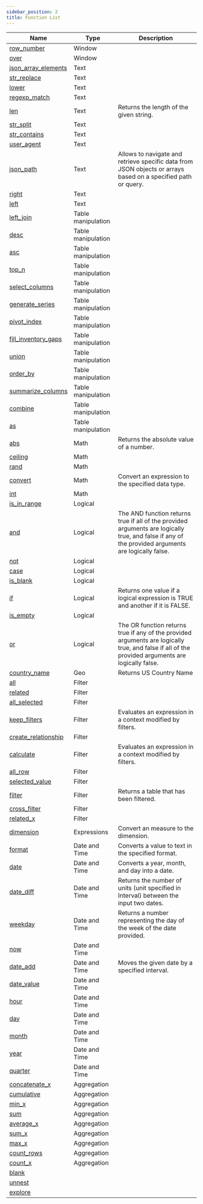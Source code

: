 ```yaml
---
sidebar_position: 2
title: Function List
---
```


| Name        | Type | Description |
| ----------- | ---- | ----------- |     
| [row_number](/ace/row_number) | Window |  |
| [over](/ace/over) | Window |  |
| [json_array_elements](/ace/json_array_elements) | Text |  |
| [str_replace](/ace/str_replace) | Text |  |
| [lower](/ace/lower) | Text |  |
| [regexp_match](/ace/regexp_match) | Text |  |
| [len](/ace/len) | Text | Returns the length of the given string. |
| [str_split](/ace/str_split) | Text |  |
| [str_contains](/ace/str_contains) | Text |  |
| [user_agent](/ace/user_agent) | Text |  |
| [json_path](/ace/json_path) | Text | Allows to navigate and retrieve specific data from JSON objects or arrays based on a specified path or query. |
| [right](/ace/right) | Text |  |
| [left](/ace/left) | Text |  |
| [left_join](/ace/left_join) | Table manipulation |  |
| [desc](/ace/desc) | Table manipulation |  |
| [asc](/ace/asc) | Table manipulation |  |
| [top_n](/ace/top_n) | Table manipulation |  |
| [select_columns](/ace/select_columns) | Table manipulation |  |
| [generate_series](/ace/generate_series) | Table manipulation |  |
| [pivot_index](/ace/pivot_index) | Table manipulation |  |
| [fill_inventory_gaps](/ace/fill_inventory_gaps) | Table manipulation |  |
| [union](/ace/union) | Table manipulation |  |
| [order_by](/ace/order_by) | Table manipulation |  |
| [summarize_columns](/ace/summarize_columns) | Table manipulation |  |
| [combine](/ace/combine) | Table manipulation |  |
| [as](/ace/as) | Table manipulation |  |
| [abs](/ace/abs) | Math | Returns the absolute value of a number. |
| [ceiling](/ace/ceiling) | Math |  |
| [rand](/ace/rand) | Math |  |
| [convert](/ace/convert) | Math | Convert an expression to the specified data type. |
| [int](/ace/int) | Math |  |
| [is_in_range](/ace/is_in_range) | Logical |  |
| [and](/ace/and) | Logical | The AND function returns true if all of the provided arguments are logically true, and false if any of the provided arguments are logically false. |
| [not](/ace/not) | Logical |  |
| [case](/ace/case) | Logical |  |
| [is_blank](/ace/is_blank) | Logical |  |
| [if](/ace/if) | Logical | Returns one value if a logical expression is TRUE and another if it is FALSE. |
| [is_empty](/ace/is_empty) | Logical |  |
| [or](/ace/or) | Logical | The OR function returns true if any of the provided arguments are logically true, and false if all of the provided arguments are logically false. |
| [country_name](/ace/country_name) | Geo | Returns US Country Name |
| [all](/ace/all) | Filter |  |
| [related](/ace/related) | Filter |  |
| [all_selected](/ace/all_selected) | Filter |  |
| [keep_filters](/ace/keep_filters) | Filter | Evaluates an expression in a context modified by filters. |
| [create_relationship](/ace/create_relationship) | Filter |  |
| [calculate](/ace/calculate) | Filter | Evaluates an expression in a context modified by filters. |
| [all_row](/ace/all_row) | Filter |  |
| [selected_value](/ace/selected_value) | Filter |  |
| [filter](/ace/filter) | Filter | Returns a table that has been filtered. |
| [cross_filter](/ace/cross_filter) | Filter |  |
| [related_x](/ace/related_x) | Filter |  |
| [dimension](/ace/dimension) | Expressions | Convert an measure to the dimension. |
| [format](/ace/format) | Date and Time | Converts a value to text in the specified format. |
| [date](/ace/date) | Date and Time | Converts a year, month, and day into a date. |
| [date_diff](/ace/date_diff) | Date and Time | Returns the number of units (unit specified in Interval) between the input two dates. |
| [weekday](/ace/weekday) | Date and Time | Returns a number representing the day of the week of the date provided. |
| [now](/ace/now) | Date and Time |  |
| [date_add](/ace/date_add) | Date and Time | Moves the given date by a specified interval. |
| [date_value](/ace/date_value) | Date and Time |  |
| [hour](/ace/hour) | Date and Time |  |
| [day](/ace/day) | Date and Time |  |
| [month](/ace/month) | Date and Time |  |
| [year](/ace/year) | Date and Time |  |
| [quarter](/ace/quarter) | Date and Time |  |
| [concatenate_x](/ace/concatenate_x) | Aggregation |  |
| [cumulative](/ace/cumulative) | Aggregation |  |
| [min_x](/ace/min_x) | Aggregation |  |
| [sum](/ace/sum) | Aggregation |  |
| [average_x](/ace/average_x) | Aggregation |  |
| [sum_x](/ace/sum_x) | Aggregation |  |
| [max_x](/ace/max_x) | Aggregation |  |
| [count_rows](/ace/count_rows) | Aggregation |  |
| [count_x](/ace/count_x) | Aggregation |  |
| [blank](/ace/blank) |  |  |
| [unnest](/ace/unnest) |  |  |
| [explore](/ace/explore) |  |  |
